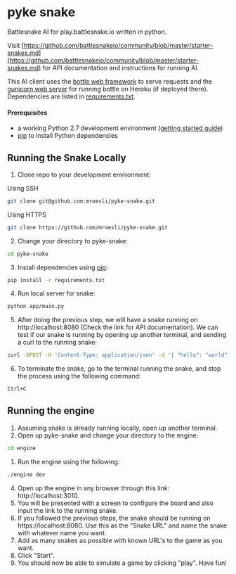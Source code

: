# pyke snake
Battlesnake AI for play.battlesnake.io written in python.

Visit [https://github.com/battlesnakeio/community/blob/master/starter-snakes.md](https://github.com/battlesnakeio/community/blob/master/starter-snakes.md) for API documentation and instructions for running AI.

This AI client uses the [bottle web framework](http://bottlepy.org/docs/dev/index.html) to serve requests and the [gunicorn web server](http://gunicorn.org/) for running bottle on Heroku (if deployed there). Dependencies are listed in [requirements.txt](requirements.txt).

<!-- ## Sample Run of Snake -->



#### Prerequisites

* a working Python 2.7 development environment ([getting started guide](http://hackercodex.com/guide/python-development-environment-on-mac-osx/))
* [pip](https://pip.pypa.io/en/latest/installing.html) to install Python dependencies

## Running the Snake Locally

1) Clone repo to your development environment:

Using SSH
```bash
git clone git@github.com:mroesli/pyke-snake.git
```

Using HTTPS
```bash
git clone https://github.com/mroesli/pyke-snake.git
```

2) Change your directory to pyke-snake:
```bash
cd pyke-snake
```

3) Install dependencies using [pip](https://pip.pypa.io/en/latest/installing.html):
```bash
pip install -r requirements.txt
```

4) Run local server for snake:
```bash
python app/main.py
```

5) After doing the previous step, we will have a snake running on http://localhost:8080 (Check the link for API documentation). We can test if our snake is running by opening up another terminal, and sending a curl to the running snake:
```bash
curl -XPOST -H 'Content-Type: application/json' -d '{ "hello": "world"}' http://localhost:8080/start
```

6) To terminate the snake, go to the terminal running the snake, and stop the process using the following command:
```bash
Ctrl+C
```
## Running the engine

1) Assuming snake is already running locally, open up another terminal.
2) Open up pyke-snake and change your directory to the engine:
```bash
cd engine
```
1) Run the engine using the following:
```bash
./engine dev
```
4) Open up the engine in any browser through this link: http://localhost:3010.
5) You will be presented with a screen to configure the board and also input the link to the running snake.
6) If you followed the previous steps, the snake should be running on https://localhost:8080. Use this as the "Snake URL" and name the snake with whatever name you want.
7) Add as many snakes as possible with known URL's to the game as you want.
8) Click "Start".
9) You should now be able to simulate a game by clicking "play". Have fun!

